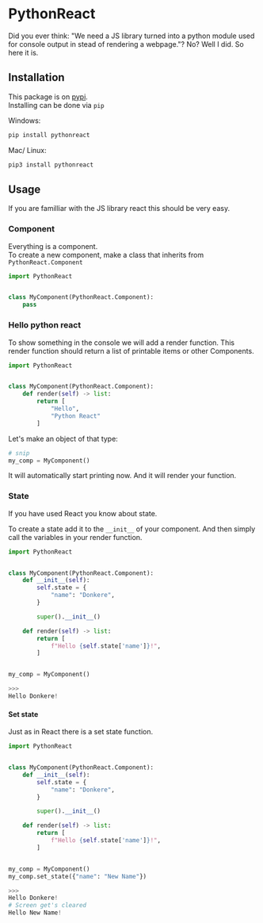 # PythonReact

Did you ever think: "We need a JS library turned into a python module used for console output in stead of rendering a webpage."? No? Well I did. So here it is.

## Installation

This package is on [pypi](https://pypi.org/project/pythonreact/).  
Installing can be done via ``pip``

Windows:

```ps
pip install pythonreact
```

Mac/ Linux:

```sh
pip3 install pythonreact
```

## Usage

If you are familliar with the JS library react this should be very easy.

### Component

Everything is a component.  
To create a new component, make a class that inherits from ``PythonReact.Component``

```py
import PythonReact


class MyComponent(PythonReact.Component):
    pass

```

### Hello python react

To show something in the console we will add a render function. This render function should return a list of printable items or other Components.

```py
import PythonReact


class MyComponent(PythonReact.Component):
    def render(self) -> list:
        return [
            "Hello",
            "Python React"
        ]

```

Let's make an object of that type:

```py
# snip
my_comp = MyComponent()
```

It will automatically start printing now.
And it will render your function.

### State

If you have used React you know about state.

To create a state add it to the ``__init__`` of your component.
And then simply call the variables in your render function.

```py
import PythonReact


class MyComponent(PythonReact.Component):
    def __init__(self):
        self.state = {
            "name": "Donkere",
        }

        super().__init__()

    def render(self) -> list:
        return [
            f"Hello {self.state['name']}!",
        ]


my_comp = MyComponent()

>>>
Hello Donkere!

```

#### Set state

Just as in React there is a set state function.

```py
import PythonReact


class MyComponent(PythonReact.Component):
    def __init__(self):
        self.state = {
            "name": "Donkere",
        }

        super().__init__()

    def render(self) -> list:
        return [
            f"Hello {self.state['name']}!",
        ]


my_comp = MyComponent()
my_comp.set_state({"name": "New Name"})

>>>
Hello Donkere!
# Screen get's cleared
Hello New Name!

```
